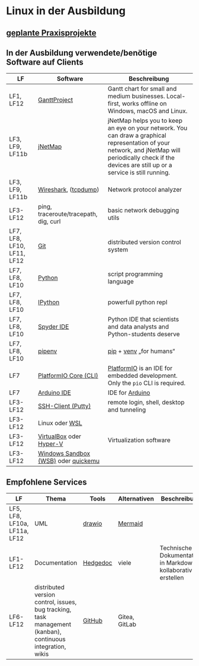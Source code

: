 # Linux in der Ausbildung

## [geplante Praxisprojekte](https://hedgedoc.c3d2.de/kUFSQ-BvSPaYFhAI2wtnEg)

## In der Ausbildung verwendete/benötige Software auf Clients

| LF | Software | Beschreibung |
| -- | -------- | ------------ |
| LF1, LF12 | [GanttProject](https://ganttproject.biz/) | Gantt chart for small and medium businesses. Local-first, works offline on Windows, macOS and Linux. |
| LF3, LF9, LF11b | [jNetMap](https://rakudave.ch/jnetmap) | jNetMap helps you to keep an eye on your network. You can draw a graphical representation of your network, and jNetMap will periodically check if the devices are still up or a service is still running. |
| LF3, LF9, LF11b | [Wireshark](https://www.wireshark.org/), ([tcpdump](https://www.tcpdump.org/)) | Network protocol analyzer |
| LF3-LF12 | ping, traceroute/tracepath, dig, curl | basic network debugging utils |
| LF7, LF8, LF10, LF11, LF12 | [Git](https://git-scm.com/) | distributed version control system |
| LF7, LF8, LF10 | [Python](https://www.python.org) | script programming language |
| LF7, LF8, LF10 | [IPython](https://ipython.org) | powerfull python repl |
| LF7, LF8, LF10 | [Spyder IDE](https://www.spyder-ide.org) | Python IDE that scientists and data analysts and Python-students deserve |
| LF7, LF8, LF10 | [pipenv](https://pypi.org/project/pipenv/) | [pip](https://pypi.org/project/pip/) + [venv](https://docs.python.org/3/library/venv.html) „for humans“ |
| LF7 | [PlatformIO Core (CLI)](https://docs.platformio.org/en/latest/core/index.html) | [PlatformIO](https://platformio.org/) is an IDE for embedded development. Only the `pio` CLI is required.
| LF7 | [Arduino IDE](https://www.arduino.cc/en/software) | IDE for [Arduino](https://en.wikipedia.org/wiki/Arduino) |
| LF3-LF12 | [SSH-Client (Putty)](shell/ssh.md) | remote login, shell, desktop and tunneling |
| LF3-LF12 | Linux oder [WSL](https://learn.microsoft.com/en-us/linux/install) | |
| LF3-LF12 | [VirtualBox](https://www.virtualbox.org/) oder [Hyper-V](https://learn.microsoft.com/en-us/windows-server/virtualization/hyper-v/get-started/install-hyper-v?pivots=windows-server) | Virtualization software |
| LF3-LF12 | [Windows Sandbox (WSB)](https://learn.microsoft.com/en-us/windows/security/application-security/application-isolation/windows-sandbox/) oder [quickemu](https://github.com/quickemu-project/quickemu/wiki/04-Create-Windows-virtual-machines) | |

## Empfohlene Services

| LF | Thema | Tools | Alternativen | Beschreibung |
| -- | ----- | ----- | ------------ | ------------ |
| LF5, LF8, LF10a, LF11a, LF12 | UML | [drawio](https://www.drawio.com/) | [Mermaid](https://mermaid.js.org/) | |
| LF1-LF12 | Documentation | [Hedgedoc](https://hedgedoc.c3d2.de/) | viele | Technische Dokumentation in Markdown kollaborativ erstellen |
| LF6-LF12 | distributed version control, issues, bug tracking, task management (kanban), continuous integration, wikis | [GitHub](https://github.com/) | Gitea, GitLab |
